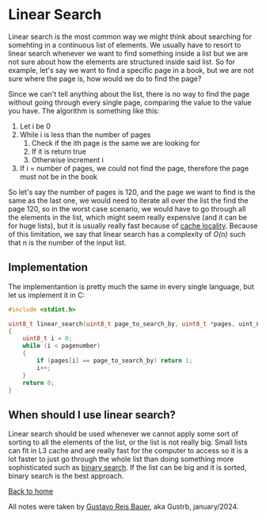 # Linear Search 

Linear search is the most common way we might think about searching for somehting in a continuous list of elements.
We usually have to resort to linear search whenever we want to find something inside a list but we are not sure about how the elements 
are structured inside said list. So for example, let's say we want to find a specific page in a book, but we are not sure where the page is, how would we do to find the page?

Since we can't tell anything about the list, there is no way to find the page without going through every single page, comparing the value to the value you have.
The algorithm is something like this:

1. Let i be 0
2. While i is less than the number of pages
    1. Check if the ith page is the same we are looking for
    2. If it is return true
    3. Otherwise increment i
3. If i = number of pages, we could not find the page, therefore the page must not be in the book

So let's say the number of pages is 120, and the page we want to find is the same as the last one, we would need to iterate all over the list
the find the page 120, so in the worst case scenario, we would have to go through all the elements in the list, which might seem really expensive (and it can be for huge lists), but it is usually really fast because of [cache locality](http://localhost:3000/concepts/cache-locality).
Because of this limitation, we say that linear search has a complexity of *O(n)* such that n is the number of the input list.

## Implementation

The implementantion is pretty much the same in every single language, but let us implement it in C:

```c
#include <stdint.h>

uint8_t linear_search(uint8_t page_to_search_by, uint8_t *pages, uint_8 pagenumber)
{
    uint8_t i = 0;
    while (i < pagenumber)
    {
        if (pages[i] == page_to_search_by) return 1;
        i++;
    }
    return 0;
}
```

## When should I use linear search?

Linear search should be used whenever we cannot apply some sort of sorting to all the elements of the list, or the list is not really big.
Small lists can fit in L3 cache and are really fast for the computer to access so it is a lot faster to just go through the whole list than doing something more sophisticated such as [binary search](http://localhost:3000/algorithms/binary-search).
If the list can be big and it is sorted, binary search is the best approach.

[Back to home](http://localhost:3000/index)

All notes were taken by [Gustavo Reis Bauer](https://github.com/Gustrb), aka Gustrb, january/2024.